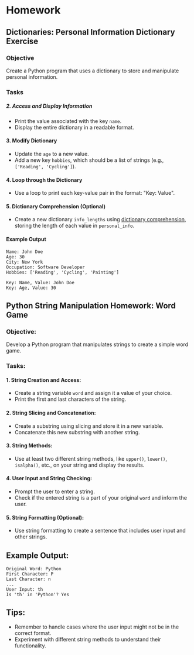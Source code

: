# Homework

## Dictionaries: Personal Information Dictionary Exercise

### Objective
Create a Python program that uses a dictionary to store and manipulate personal information.

### Tasks

##### 2. Access and Display Information
- Print the value associated with the key `name`.
- Display the entire dictionary in a readable format.

#### 3. Modify Dictionary
- Update the `age` to a new value.
- Add a new key `hobbies`, which should be a list of strings (e.g., `['Reading', 'Cycling']`).

#### 4. Loop through the Dictionary
- Use a loop to print each key-value pair in the format: "Key: Value".

#### 5. Dictionary Comprehension (Optional)
- Create a new dictionary `info_lengths` using [dictionary comprehension](https://www.geeksforgeeks.org/python-dictionary-comprehension/), storing the length of each value in `personal_info`.

#### Example Output
```
Name: John Doe
Age: 30
City: New York
Occupation: Software Developer
Hobbies: ['Reading', 'Cycling', 'Painting']

Key: Name, Value: John Doe
Key: Age, Value: 30
```

## Python String Manipulation Homework: Word Game

### Objective:
Develop a Python program that manipulates strings to create a simple word game.

### Tasks:
#### 1. **String Creation and Access:**
   - Create a string variable `word` and assign it a value of your choice.
   - Print the first and last characters of the string.

#### 2. **String Slicing and Concatenation:**
   - Create a substring using slicing and store it in a new variable.
   - Concatenate this new substring with another string.

#### 3. **String Methods:**
   - Use at least two different string methods, like `upper()`, `lower()`, `isalpha()`, etc., on your string and display the results.

#### 4. **User Input and String Checking:**
   - Prompt the user to enter a string.
   - Check if the entered string is a part of your original `word` and inform the user.

#### 5. **String Formatting (Optional):**
   - Use string formatting to create a sentence that includes user input and other strings.

## Example Output:
```
Original Word: Python
First Character: P
Last Character: n
...
User Input: th
Is 'th' in 'Python'? Yes
```

## Tips:
- Remember to handle cases where the user input might not be in the correct format.
- Experiment with different string methods to understand their functionality.
